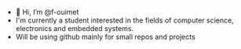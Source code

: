 - 👋 Hi, I’m @f-ouimet
- I'm currently a student interested in the fields of computer science, electronics and embedded systems.
- Will be using github mainly for small repos and projects

<!---
f-ouimet/f-ouimet is a ✨ special ✨ repository because its `README.md` (this file) appears on your GitHub profile.
You can click the Preview link to take a look at your changes.
--->
